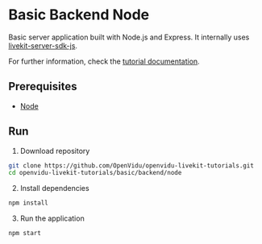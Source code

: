 # Basic Backend Node

Basic server application built with Node.js and Express. It internally uses [livekit-server-sdk-js](https://docs.livekit.io/server-sdk-js/).

For further information, check the [tutorial documentation](https://livekit-tutorials.openvidu.io/basic/backend/node).

## Prerequisites

-   [Node](https://nodejs.org/en/download)

## Run

1. Download repository

```bash
git clone https://github.com/OpenVidu/openvidu-livekit-tutorials.git
cd openvidu-livekit-tutorials/basic/backend/node
```

2. Install dependencies

```bash
npm install
```

3. Run the application

```bash
npm start
```
